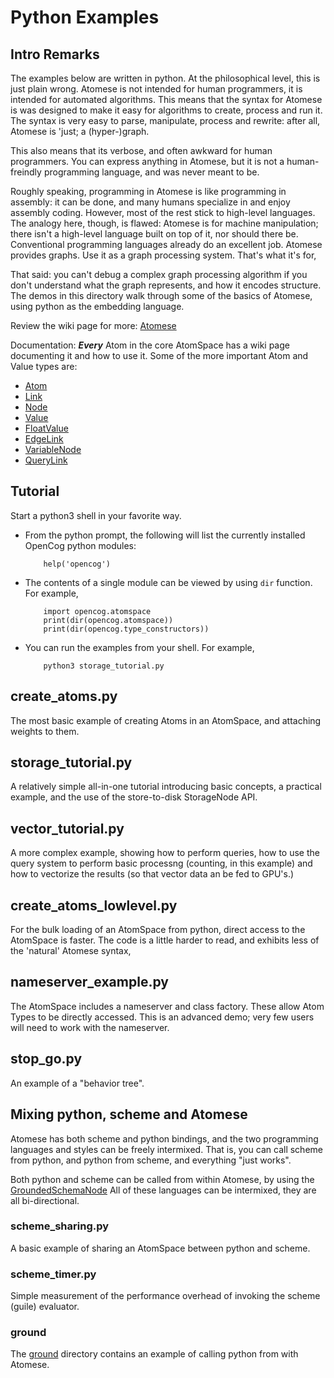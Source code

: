 # Python Examples

## Intro Remarks
The examples below are written in python. At the philosophical level,
this is just plain wrong. Atomese is not intended for human programmers,
it is intended for automated algorithms. This means that the syntax for
Atomese is was designed to make it easy for algorithms to create,
process and run it. The syntax is very easy to parse, manipulate,
process and rewrite: after all, Atomese is 'just; a (hyper-)graph.

This also means that its verbose, and often awkward for human
programmers. You can express anything in Atomese, but it is not
a human-freindly programming language, and was never meant to be.

Roughly speaking, programming in Atomese is like programming in
assembly: it can be done, and many humans specialize in and enjoy
assembly coding. However, most of the rest stick to high-level
languages.  The analogy here, though, is flawed: Atomese is for
machine manipulation; there isn't a high-level language built on
top of it, nor should there be. Conventional programming languages
already do an excellent job. Atomese provides graphs. Use it as
a graph processing system.  That's what it's for,

That said: you can't debug a complex graph processing algorithm
if you don't understand what the graph represents, and how it encodes
structure. The demos in this directory walk through some of the basics
of Atomese, using python as the embedding language.

Review the wiki page for more:
[Atomese](https://wiki.opencog.org/w/Atomese)

Documentation: ***Every*** Atom in the core AtomSpace has a wiki page
documenting it and how to use it. Some of the more important Atom and
Value types are:
* [Atom](https://wiki.opencog.org/w/Atom)
* [Link](https://wiki.opencog.org/w/Link)
* [Node](https://wiki.opencog.org/w/Node)
* [Value](https://wiki.opencog.org/w/Value)
* [FloatValue](https://wiki.opencog.org/w/FloatValue)
* [EdgeLink](https://wiki.opencog.org/w/EdgeLink)
* [VariableNode](https://wiki.opencog.org/w/VariableNode)
* [QueryLink](https://wiki.opencog.org/w/QueryLink)

## Tutorial
Start a python3 shell in your favorite way.

* From the python prompt, the following will list the currently
  installed OpenCog python modules:
  ```
      help('opencog')
  ```

* The contents of a single module can be viewed by using `dir` function.
  For example,
  ```
      import opencog.atomspace
      print(dir(opencog.atomspace))
      print(dir(opencog.type_constructors))
  ```

* You can run the examples from your shell. For example,
  ```
      python3 storage_tutorial.py
  ```

## create_atoms.py
The most basic example of creating Atoms in an AtomSpace, and attaching
weights to them.

## storage_tutorial.py
A relatively simple all-in-one tutorial introducing basic concepts,
a practical example, and the use of the store-to-disk StorageNode API.

## vector_tutorial.py
A more complex example, showing how to perform queries, how to use the
query system to perform basic processng (counting, in this example) and
how to vectorize the results (so that vector data an be fed to GPU's.)

## create_atoms_lowlevel.py
For the bulk loading of an AtomSpace from python, direct access
to the AtomSpace is faster. The code is a little harder to read,
and exhibits less of the 'natural' Atomese syntax,

## nameserver_example.py
The AtomSpace includes a nameserver and class factory. These allow
Atom Types to be directly accessed. This is an advanced demo; very
few users will need to work with the nameserver.

## stop_go.py
An example of a "behavior tree".

## Mixing python, scheme and Atomese
Atomese has both scheme and python bindings, and the two programming
languages and styles can be freely intermixed. That is, you can call
scheme from python, and python from scheme, and everything "just works".

Both python and scheme can be called from within Atomese, by using
the [GroundedSchemaNode](https://wiki.opencog.org/w/GroundedSchemaNode)
All of these languages can be intermixed, they are all bi-directional.

### scheme_sharing.py
A basic example of sharing an AtomSpace between python and scheme.

### scheme_timer.py
Simple measurement of the performance overhead of invoking the scheme
(guile) evaluator.

### ground
The [ground](ground) directory contains an example of calling python
from with Atomese.
